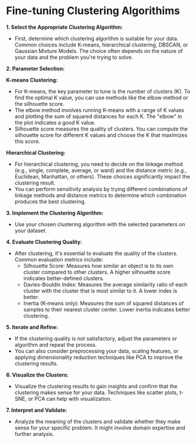 # Fine-tuning Clustering Algorithims

**1. Select the Appropriate Clustering Algorithm:**
   - First, determine which clustering algorithm is suitable for your data. Common choices include K-means, hierarchical clustering, DBSCAN, or Gaussian Mixture Models. The choice often depends on the nature of your data and the problem you're trying to solve.

**2. Parameter Selection:**

**K-means Clustering:**

   - For K-means, the key parameter to tune is the number of clusters (K). To find the optimal K value, you can use methods like the elbow method or the silhouette score.
   - The elbow method involves running K-means with a range of K values and plotting the sum of squared distances for each K. The "elbow" in the plot indicates a good K value.
   - Silhouette score measures the quality of clusters. You can compute the silhouette score for different K values and choose the K that maximizes this score.

**Hierarchical Clustering:**

   - For hierarchical clustering, you need to decide on the linkage method (e.g., single, complete, average, or ward) and the distance metric (e.g., Euclidean, Manhattan, or others). These choices significantly impact the clustering result.
   - You can perform sensitivity analysis by trying different combinations of linkage methods and distance metrics to determine which combination produces the best clustering.

**3. Implement the Clustering Algorithm:**
   - Use your chosen clustering algorithm with the selected parameters on your dataset.

**4. Evaluate Clustering Quality:**
   - After clustering, it's essential to evaluate the quality of the clusters. Common evaluation metrics include:
     - Silhouette Score: Measures how similar an object is to its own cluster compared to other clusters. A higher silhouette score indicates better-defined clusters.
     - Davies-Bouldin Index: Measures the average similarity ratio of each cluster with the cluster that is most similar to it. A lower index is better.
     - Inertia (K-means only): Measures the sum of squared distances of samples to their nearest cluster center. Lower inertia indicates better clustering.

**5. Iterate and Refine:**
   - If the clustering quality is not satisfactory, adjust the parameters or algorithm and repeat the process.
   - You can also consider preprocessing your data, scaling features, or applying dimensionality reduction techniques like PCA to improve the clustering results.

**6. Visualize the Clusters:**
   - Visualize the clustering results to gain insights and confirm that the clustering makes sense for your data. Techniques like scatter plots, t-SNE, or PCA can help with visualization.

**7. Interpret and Validate:**
   - Analyze the meaning of the clusters and validate whether they make sense for your specific problem. It might involve domain expertise and further analysis.

